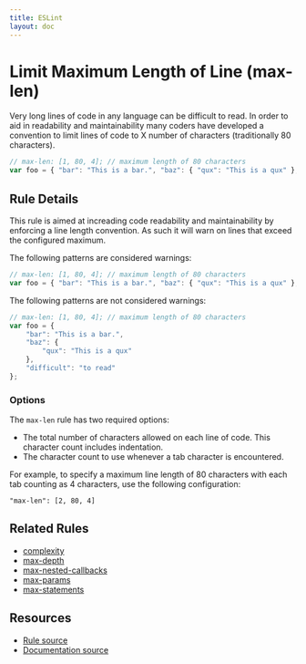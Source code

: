```yaml
---
title: ESLint
layout: doc
---
```

<!-- Note: No pull requests accepted for this file. See README.md in the root directory for details. -->
# Limit Maximum Length of Line (max-len)

Very long lines of code in any language can be difficult to read. In order to aid in readability and maintainability many coders have developed a convention to limit lines of code to X number of characters (traditionally 80 characters).

```js
// max-len: [1, 80, 4]; // maximum length of 80 characters
var foo = { "bar": "This is a bar.", "baz": { "qux": "This is a qux" }, "difficult": "to read" }; // too long
```

## Rule Details

This rule is aimed at increading code readability and maintainability by enforcing a line length convention. As such it will warn on lines that exceed the configured maximum.

The following patterns are considered warnings:

```js
// max-len: [1, 80, 4]; // maximum length of 80 characters
var foo = { "bar": "This is a bar.", "baz": { "qux": "This is a qux" }, "difficult": "to read" }; // too long
```

The following patterns are not considered warnings:

```js
// max-len: [1, 80, 4]; // maximum length of 80 characters
var foo = {
    "bar": "This is a bar.",
    "baz": {
        "qux": "This is a qux"
    },
    "difficult": "to read"
};
```

### Options

The `max-len` rule has two required options:

* The total number of characters allowed on each line of code. This character count includes indentation.
* The character count to use whenever a tab character is encountered.

For example, to specify a maximum line length of 80 characters with each tab counting as 4 characters, use the following configuration:

```
"max-len": [2, 80, 4]
```


## Related Rules

* [complexity](complexity.html)
* [max-depth](max-depth.html)
* [max-nested-callbacks](max-nested-callbacks.html)
* [max-params](max-params.html)
* [max-statements](max-statements.html)

## Resources

* [Rule source](https://github.com/eslint/eslint/tree/master/lib/rules/max-len.js)
* [Documentation source](https://github.com/eslint/eslint/tree/master/docs/rules/max-len.md)
